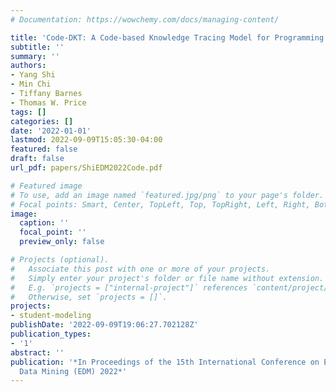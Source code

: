 ```yaml
---
# Documentation: https://wowchemy.com/docs/managing-content/

title: 'Code-DKT: A Code-based Knowledge Tracing Model for Programming Tasks.'
subtitle: ''
summary: ''
authors:
- Yang Shi
- Min Chi
- Tiffany Barnes
- Thomas W. Price
tags: []
categories: []
date: '2022-01-01'
lastmod: 2022-09-09T15:05:30-04:00
featured: false
draft: false
url_pdf: papers/ShiEDM2022Code.pdf

# Featured image
# To use, add an image named `featured.jpg/png` to your page's folder.
# Focal points: Smart, Center, TopLeft, Top, TopRight, Left, Right, BottomLeft, Bottom, BottomRight.
image:
  caption: ''
  focal_point: ''
  preview_only: false

# Projects (optional).
#   Associate this post with one or more of your projects.
#   Simply enter your project's folder or file name without extension.
#   E.g. `projects = ["internal-project"]` references `content/project/deep-learning/index.md`.
#   Otherwise, set `projects = []`.
projects:
- student-modeling
publishDate: '2022-09-09T19:06:27.702128Z'
publication_types:
- '1'
abstract: ''
publication: '*In Proceedings of the 15th International Conference on Educational
  Data Mining (EDM) 2022*'
---
```

